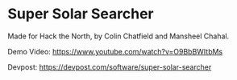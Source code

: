 # Super Solar Searcher

Made for Hack the North, by Colin Chatfield and Mansheel Chahal.

Demo Video:
https://www.youtube.com/watch?v=O9BbBWItbMs

Devpost:
https://devpost.com/software/super-solar-searcher

